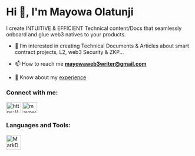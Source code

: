 


<h1 align="left">Hi 👋, I'm Mayowa Olatunji</h1>

<p align="left">I create INTUITIVE & EFFICIENT Technical content/Docs that seamlessly onboard and glue web3 natives to your products.</p>

- 👀 I’m interested in creating Technical Documents & Articles about smart contract projects, L2, web3 Security & ZKP...

- 📫 How to reach me **mayowaweb3writer@gmail.com**

- 📄 Know about my [experience](https://web3mio.vercel.app/)

<h3 align="left">Connect with me:</h3>
<p align="left">
<a href="https://x.com/web3MIO" target="blank"><img align="center" src="https://raw.githubusercontent.com/rahuldkjain/github-profile-readme-generator/master/src/images/icons/Social/twitter.svg" alt="https://x.com/web3MIO" height="30" width="40" /></a>
<a href="https://www.linkedin.com/in/mayowa-olatunji-5b89881aa/" target="blank"><img align="center" src="https://raw.githubusercontent.com/rahuldkjain/github-profile-readme-generator/master/src/images/icons/Social/linked-in-alt.svg" alt="mayowa" height="30" width="40" /></a>
</p>

<h3 align="left">Languages and Tools:</h3>
<p align="left"> <a href="https://www.markdownguide.org/getting-started/" target="_blank" rel="noreferrer"> <img src="https://imgs.search.brave.com/iy4GL6iCws-bxqeCK-aA0GkZUgkqT_d0dFaYd9Au3r8/rs:fit:1200:1024:1/g:ce/aHR0cHM6Ly93d3cu/ZnVsbHN0YWNrcHl0/aG9uLmNvbS9pbWcv/bG9nb3MvbWFya2Rv/d24ucG5n" alt="MarkDown" width="40" height="40"/>

